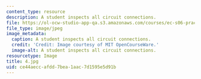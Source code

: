 ```yaml
---
content_type: resource
description: A student inspects all circuit connections.
file: https://ol-ocw-studio-app-qa.s3.amazonaws.com/courses/ec-s06-practical-electronics-fall-2004/ce44aeccafdd7bea1aac7d1595e5d91b_4.jpg
file_type: image/jpeg
image_metadata:
  caption: A student inspects all circuit connections.
  credit: 'Credit: Image courtesy of MIT OpenCourseWare.'
  image-alt: A student inspects all circuit connections.
resourcetype: Image
title: 4.jpg
uid: ce44aecc-afdd-7bea-1aac-7d1595e5d91b
---
```


